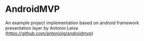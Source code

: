 AndroidMVP
==========

An example project implementation based on android framework presentation layer by Antonio Leiva (https://github.com/antoniolg/androidmvp)
